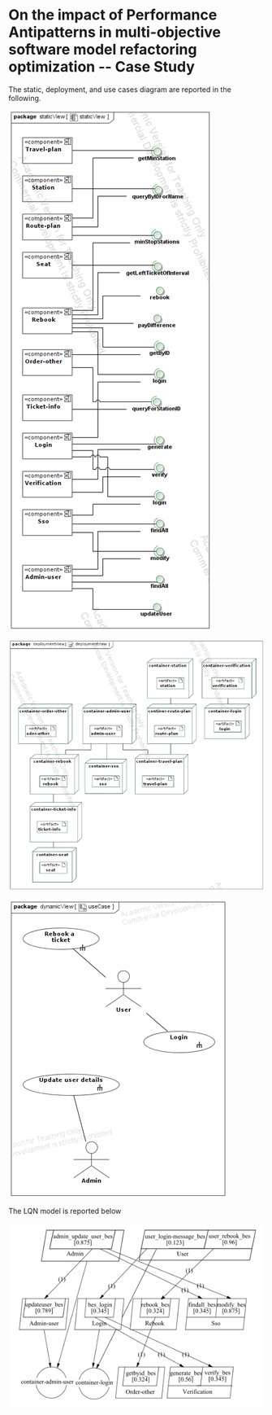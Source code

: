 # On the impact of Performance Antipatterns in multi-objective software model refactoring optimization -- Case Study

The static, deployment, and use cases diagram are reported in the following.

![staticView](staticView.png)

![deploymentView](deploymentView.png)

![useCase](useCase.png)

The LQN model is reported below

![LQN](train-ticket_lqn.png)
